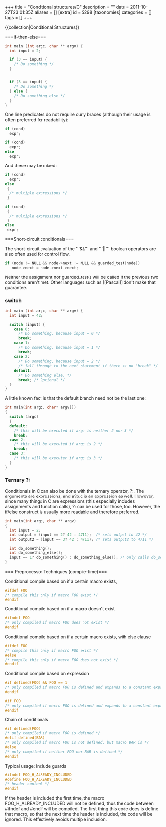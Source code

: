 +++
title = "Conditional structures/C"
description = ""
date = 2011-10-27T23:01:35Z
aliases = []
[extra]
id = 5298
[taxonomies]
categories = []
tags = []
+++

{{collection|Conditional Structures}}

===if-then-else===


```c
int main (int argc, char ** argv) {
  int input = 2;

  if (3 == input) {
    /* Do something */
  }


  if (3 == input) {
    /* Do something */
  } else {
    /* Do something else */
  }
}
```


One line predicates do not require curly braces (although their usage is often preferred for readability):


```c
if (cond)
  expr;

if (cond)
  expr;
else
  expr;
```


And these may be mixed:


```c
if (cond)
  expr;
else
 {
  /* multiple expressions */
 }
```



```c
if (cond)
 {
  /* multiple expressions */
 }
else
 expr;
```


===Short-circuit conditionals===

The short-circuit evaluation of the '''&&''' and '''||''' boolean operators are also often used for control flow.

```c
if (node != NULL && node->next != NULL && guarded_test(node))
   node->next = node->next->next;
```

Neither the assignment nor guarded_test() will be called if the previous two conditions aren't met. Other languages such as [[Pascal]] don't make that guarantee.


### switch



```c
int main (int argc, char ** argv) {
  int input = 42;

  switch (input) {
    case 0:
      /* Do something, because input = 0 */
      break;
    case 1:
      /* Do something, because input = 1 */
      break;
    case 2:
      /* Do something, because input = 2 */
      /* fall through to the next statement if there is no "break" */
    default:
      /* Do something else. */
      break; /* Optional */
  }
}
```


A little known fact is that the default branch need not be the last one:


```c
int main(int argc, char* argv[])
{
  switch (argc)
  {
  default:
    /* this will be executed if argc is neither 2 nor 3 */
    break;
  case 2:
    /* this will be executed if argc is 2 */
    break;
  case 3:
    /* this will be executer if argc is 3 */
  }
}
```



### Ternary ?:


Conditionals in C can also be done with the ternary operator, ?:. The arguments are expressions, and a?b:c is an expression as well. However, since many things in C are expressions (this especially includes assignments and function calls), ?: can be used for those, too. However, the if/else construct is usually more readable and therefore preferred.


```c
int main(int argc, char ** argv)
{
  int input = 2;
  int output = (input == 2? 42 : 4711);  /* sets output to 42 */
  int output2 = (input == 3? 42 : 4711); /* sets output2 to 4711 */

  int do_something();
  int do_something_else();
  input == 1? do_something() : do_something_else(); /* only calls do_something_else() */
}
```


=== Preprocessor Techniques (compile-time)===

Conditional compile based on if a certain macro exists, 

```c
#ifdef FOO
/* compile this only if macro FOO exist */
#endif
```


Conditional compile based on if a macro doesn't exist

```c
#ifndef FOO
/* only compiled if macro FOO does not exist */
#endif
```


Conditional compile based on if a certain macro exists, with else clause

```c
#ifdef FOO
/* compile this only if macro FOO exist */
#else
/* compile this only if macro FOO does not exist */
#endif
```


Conditional compile based on expression

```c
#if defined(FOO) && FOO == 1
/* only compiled if macro FOO is defined and expands to a constant expression evaluating to 1 */
#endif
```



```c
#if FOO
/* only compiled if macro FOO is defined and expands to a constant expression of non-zero value */
#endif
```


Chain of conditionals

```c
#if defined(FOO)
/* only compiled if macro FOO is defined */
#elif defined(BAR)
/* only compiled if macro FOO is not defined, but macro BAR is */
#else
/* only compiled if neither FOO nor BAR is defined */
#endif
```

Typical usage: Include guards

```c
#ifndef FOO_H_ALREADY_INCLUDED
#define FOO_H_ALREADY_INCLUDED
/* header content */
#endif
```

If the header is included the first time, the macro FOO_H_ALREADY_INCLUDED will not be defined, thus the code between #ifndef and #endif will be compiled. The first thing this code does is define that macro, so that the next time the header is included, the code will be ignored. This effectively avoids multiple inclusion.
